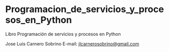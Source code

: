 # Programacion_de_servicios_y_procesos_en_Python
Libro Programación de servicios y procesos en Python

Jose Luis Carnero Sobrino
E-mail: jlcarnerosobrino@gmail.com
